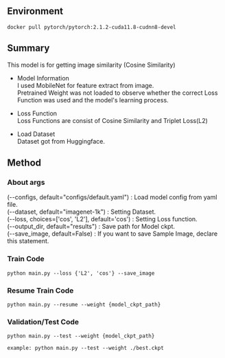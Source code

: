 ## Environment

```
docker pull pytorch/pytorch:2.1.2-cuda11.8-cudnn8-devel
```

## Summary
This model is for getting image similarity (Cosine Similarity)

* Model Information  
I used MobileNet for feature extract from image.  
Pretrained Weight was not loaded to observe whether the correct Loss Function was used and the model's learning process.  

* Loss Function  
Loss Functions are consist of Cosine Similarity and Triplet Loss(L2)

* Load Dataset  
Dataset got from Huggingface.

## Method
### About args
(--configs, default="configs/default.yaml") : Load model config from yaml file.  
(--dataset, default="imagenet-1k") : Setting Dataset.  
(--loss, choices=['cos', 'L2'], default='cos') : Setting Loss function.  
(--output_dir, default="results") : Save path for Model ckpt.  
(--save_image, default=False) : If you want to save Sample Image, declare this statement.  

### Train Code
```
python main.py --loss {'L2', 'cos'} --save_image
```
### Resume Train Code
```
python main.py --resume --weight {model_ckpt_path}
```

### Validation/Test Code
```
python main.py --test --weight {model_ckpt_path}

example: python main.py --test --weight ./best.ckpt
```
